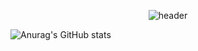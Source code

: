 
<div align="center">
  
![header](https://capsule-render.vercel.app/api?type=Soft&text=RAINLEAF&color=000000&fontColor=ffffff&fontSize=30)
</div>

![Anurag's GitHub stats](https://github-readme-stats.vercel.app/api?username=rainleaf98&show_icons=true&theme=radical)
